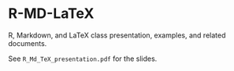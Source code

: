 # R-MD-LaTeX

R, Markdown, and LaTeX class presentation, examples, and related documents.

See `R_Md_TeX_presentation.pdf` for the slides.

